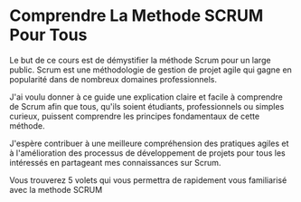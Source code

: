 # Comprendre La Methode SCRUM Pour Tous

Le but de ce cours est de démystifier la méthode Scrum pour un large public. Scrum est une méthodologie de gestion de projet agile qui gagne en popularité dans de nombreux domaines professionnels. 

J'ai voulu donner à ce guide une explication claire et facile à comprendre de Scrum afin que tous, qu'ils soient étudiants, professionnels ou simples curieux, puissent comprendre les principes fondamentaux de cette méthode. 

J'espère contribuer à une meilleure compréhension des pratiques agiles et à l'amélioration des processus de développement de projets pour tous les intéressés en partageant mes connaissances sur Scrum. 

Vous trouverez 5 volets qui vous permettra de rapidement vous familiarisé avec la methode SCRUM 
